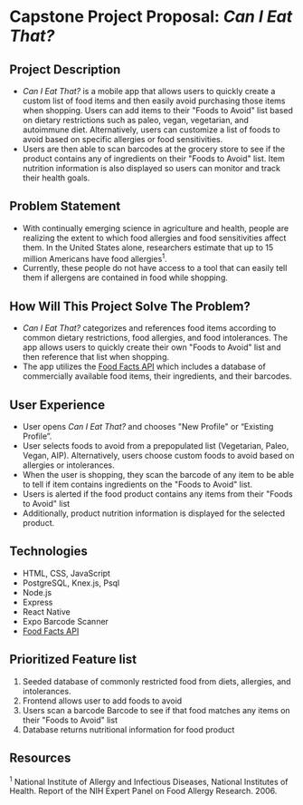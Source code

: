 # Capstone Project Proposal: _Can I Eat That?_   

## Project Description
* _Can I Eat That?_ is a mobile app that allows users to quickly create a custom list of food items and then easily avoid purchasing those items when shopping. Users can add items to their "Foods to Avoid" list based on dietary restrictions such as paleo, vegan, vegetarian, and autoimmune diet. Alternatively, users can customize a list of foods to avoid based on specific allergies or food sensitivities.
* Users are then able to scan barcodes at the grocery store to see if the product contains any of ingredients on their "Foods to Avoid" list. Item nutrition information is also displayed so users can monitor and track their health goals.    

## Problem Statement
* With continually emerging science in agriculture and health, people are realizing the extent to which food allergies and food sensitivities affect them. In the United States alone, researchers estimate that up to 15 million Americans have food allergies<sup>1</sup>.
* Currently, these people do not have access to a tool that can easily tell them if allergens are contained in food while shopping.

## How Will This Project Solve The Problem?
* _Can I Eat That?_ categorizes and references food items according to common dietary restrictions, food allergies, and food intolerances. The app allows users to quickly create their own "Foods to Avoid" list and then reference that list when shopping. 
* The app utilizes the [Food Facts API](https://api.foodfacts.com/) which includes a database of commercially available food items, their ingredients, and their barcodes.     

## User Experience
* User opens _Can I Eat That?_ and chooses "New Profile" or “Existing Profile”.
* User selects foods to avoid from a prepopulated list (Vegetarian, Paleo, Vegan, AIP). Alternatively, users choose custom foods to avoid based on allergies or intolerances.  
* When the user is shopping, they scan the barcode of any item to be able to tell if item contains ingredients on the "Foods to Avoid" list. 
* Users is alerted if the food product contains any items from their "Foods to Avoid" list
* Additionally, product nutrition information is displayed for the selected product.

## Technologies
* HTML, CSS, JavaScript
* PostgreSQL, Knex.js, Psql
* Node.js
* Express 
* React Native
* Expo Barcode Scanner
* [Food Facts API](https://api.foodfacts.com/)

## Prioritized Feature list
1. Seeded database of commonly restricted food from diets, allergies, and intolerances.
2. Frontend allows user to add foods to avoid
3. Users scan a barcode Barcode to see if that food matches any items on their "Foods to Avoid" list
4. Database returns nutritional information for food product

## Resources
<sup>1</sup> National Institute of Allergy and Infectious Diseases, National Institutes of Health. Report of the NIH Expert Panel on Food Allergy Research. 2006.
